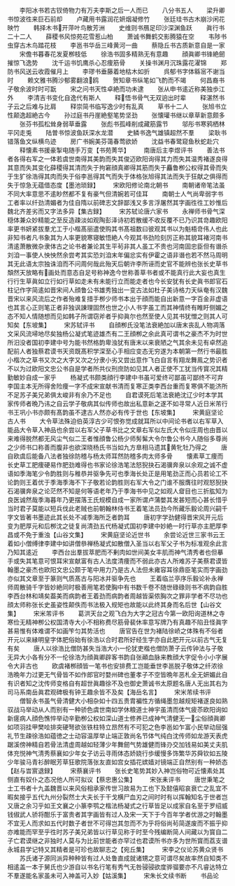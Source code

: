 <!-- { "loadSidebar": true } -->
　　李阳冰书若古钗倚物力有万夫李斯之后一人而已
　　八分书五人
　　梁升卿书惊波徃来巨石前却
　　卢藏用书露润花妍烟凝修竹
　　张廷珪书古木崩沙闲花映竹
　　韩择木书开萍叶鸟散芳洲
　　史维则书鴈足印沙深渊鱼跃
　　眞行书二十二人
　　薛稷书风惊苑花雪惹山柏
　　萧诚书舞鹤交影腾猿在空
　　韦陟书虫穿古木鸟踏花枝
　　李邕书华岳三峰黄河一曲
　　蔡隐丘书古质新意自是一家
　　宋儋书暮春花发夏栁枝低
　　徐浩书固多精熟无有意趣
　　顔眞卿书锋絶劒摧惊飞逸势
　　沈千运书饥鹰杀心忍痩筋骨
　　关操书渊月沉珠露花濯锦
　　郑防书风送云收霞催月上
　　李璆书垂藤着地枯木如折
　　呉郁书字体緜宻不谢当时
　　赖文雅书腾沙郁雾翻浪鸥
　　贺知章书纵笔如飞酌而不竭
　　何昌裔书子敬余波时时可翫
　　宋之问书天性卓絶而功未逮
　　张从申书逺近称美独歩江外
　　李清吉书变化自逸代有斯人
　　释悟书骨气无双逈出时辈
　　释湛然书子云之后难与比肩
　　释崇简书临写逸少时有乱真
　　草书十二人
　　张旭书立性颠逸超絶古今
　　孙过庭书丹崖絶壑笔势坚劲
　　张懐瓘书继以章草新意颇多
　　张芬书孤松耸身弱草垂露
　　张彪书孤峰削成藏筋露节
　　邬彤书寒鸦栖林平冈走兎
　　陆曽书惊波鱼跃深水龙潜
　　史鳞书逸气雄镇超然不羣
　　梁耿书错落鱼文纵横鸟迹
　　房广书婉美芬蔼春莺欲娇
　　沈益书春鹭窥鱼秋蛇赴穴
　　释懐素书援豪掣电随手万变【书苑菁华】
　　南唐后主李煜评书
　　善法书者各得右军之一体若虞世南得其美韵而失其俊迈欧阳询得其力而失其温秀褚遂良得其意而失其变化薛稷得其清而失于拘窘顔真卿得其筋而失于麤鲁栁公权得其骨而失于生犷徐浩得其肉而失于俗李邕得其气而失于体格张旭得其法而失于狂献之俱得而失于惊急无蕴借态度【墨池琐録】
　　宋欧阳修论南北朝书
　　南朝诸帝笔法虽不同大率意思不逺眇然都不复有豪气但清婉若可佳耳
　　南朝士人气尚卑弱字书工者率以纤劲清媚者为佳自隋以前碑志文辞鄙浅又多言浮屠然其字画徃徃工妙惟后魏北齐差劣而又字法多异【集古録】
　　宋苏轼论唐六家书
　　永禅师书骨气深穏体兼众妙精能之至反造疎淡如观陶彭泽诗初若散缓不收反覆不已乃识其竒趣欧阳率更书妍紧拔羣尤工于小楷髙丽遣使购其书髙祖数曰彼观其书以为魁梧竒伟人也此非知书者凡书象其为人率更貌寒寝敏悟絶人今观其书劲险刻厉正称其貌耳褚河南书清逺萧散微杂隶体古之论书者兼论其生平茍非其人虽工不贵也河南固忠臣但有谮杀刘洎一事使人怏怏然余尝考其实恐刘洎末年偏忿实有伊霍之语非谮也若不然马周明其无此语太宗独诛洎而不问周何哉此殆天后朝许李所诬而史官不能辨也张长史草书頽然天放略有画处而意态自足号称神逸今世称善草书者或不能真行此大妄也真生行行生草眞如立行如行草如走未有未能行立而能走者也今长安犹有长史眞书郎官石柱记作字简逺如晋宋间人顔鲁公书雄秀独出一变古法如杜子美诗格力天纵奄有汉魏晋宋以来风流后之作者殆难复措手栁少师书本出于顔而能自出新意一字百金非虚语也其言心正则笔正者非独讽諌理固然也世之小人书字虽工而其神情终有睢盱侧媚之态不知人情随想而见如韩子所谓窃斧者乎抑眞尔也然至使人见其书犹憎之则其人可知矣【东坡集】
　　宋苏轼评书
　　自顔栁氏没笔法衰絶加以唐末丧乱人物凋落文采风流埽地尽矣独杨公凝式笔迹雄杰有二王顔栁之余此真可谓书之豪杰不为时世所汨没者国初李建中号为能书然格韵卑浊犹有唐末以来衰陋之气其余未见有卓然追配前人者独蔡君谟书天资既髙积学深至心手相应变态无穷遂为本朝第一然行书最胜小楷次之草书又次之大字又次之分隶小劣又尝出意作飞白自言有翔龙舞鳯之势识者不以为过欧阳文忠公书自是学者所共仪刑庶防如见其人者正使不工犹当传寳况其精勤敏妙自成一家乎
　　杨凝式书颇类顔行李建中书虽可爱终可鄙虽可鄙终不可弃李国主本无所得舍险痩一字不成宋宣献书清而复寒正类李西台重而复寒俱不能济所不足苏子美兄弟俱太峻非有余乃不足也
　　自君谟死后笔法衰絶沈辽少时本学其家传师者晩乃讳之自云学子敬病其似传师也故出私意新之遂不如寻常人近日米芾行书王巩小书亦颇有髙韵虽不逮古人然亦必有传于世也【东坡集】
　　宋黄庭坚论古人书
　　大令草法殊迫伯英淳古少可恨弥觉成就耳所以中间论书者以右军草入能品大令草入神品也余尝以右军父子草书比之文章右军似左氏大令似庄周也由晋以来难得脱然都无风尘气似二王者惟顔鲁公杨少师髣髴大令尔鲁公书今人随俗多尊尚之少师书口称善而腹非也欲深晓杨氏书当如九方臯相马遗其黄牝牡乃得之
　　唐自欧虞后能备八法者独徐防稽与杨太师耳然防稽多肉太师多骨
　　懐素草工痩而长史草工肥痩硬易作肥劲难得也书家论徐浩笔法怒猊抉石渴骥奔泉以余观之诚不虚语如季海笔少令韵胜则与稚恭并驱争先可也季海长处正是用笔劲正而心员若论工不论韵则王着优于季海季海不下子敬若论韵胜则右军大令之门谁不服膺往时观怒猊抉石渴骥奔泉之论茫然不知是何等语老年乃于季海书中见之如观人睂目也三折肱知为良医诚然哉季海暮年乃更摆落王氏规模自成一家所谓卢蒲嫳其发甚短而心甚长惜乎当时君子莫能以短兵伐此老贼也前朝翰林侍书王着笔法员劲今所藏乐毅论周兴嗣千字文皆著书墨迹此其长处不减季海所乏者韵耳
　　唐初字学劲健得晋宋风开元后变为肥厚元和后栁沈之徒复尚清劲五代杨凝式国初李建中妙絶一时行草亦主肥厚李昌或不免于重浊【山谷文集】
　　宋黄庭坚论近世书
　　余尝论近世三家书云王着如小僧缚律李建中如讲僧叅禅杨凝式如散僧入圣当以右军父子书为标准观余此言乃知其逺近
　　李西台出羣拔萃肥而不剰肉如世间美女丰肌而神气清秀者也但摹手或失其笔意可恨耳宋宣献富有古人法度清痩而不弱此亦古人所难苏子美蔡君谟皆翰墨之豪杰也欧阳文忠公颇于笔中用力乃是古人法但未雍容耳徐鼎臣笔实而字画劲亦似其文章至于篆则气质髙古与阳冰并驱争先也
　　王着临兰亭序乐毅论补永禅师周散骑千字皆妙絶同时极善用笔若使胸中有书数千卷不随世碌碌则书不病韵自胜李西台林和靖矣葢美而病韵者王着劲而病韵者周越皆渠侬胸次之罪非学者不尽功也顔太师称张长史虽姿性颠佚而书法极入规矩也故能以此终其身而名后世【山谷文集】
　　宋米芾评书
　　葛洪天台之观飞白为大字之冠古今第一欧阳询道林之寺寒俭无精神栁公权国清寺大小不相称费尽筋骨裴休率意写牌乃有真趣不陷丑怪眞字甚易惟有体难谓不如画笇匀其势活也
　　唐官告在世为褚陆徐峤之体殊有不俗者开元以来縁明皇字体肥俗始有徐浩以合时君所好经生字亦自此肥开元以前古气无复有矣
　　唐人以徐浩比僧防甚失当浩大小一伦犹吏楷也僧防萧子云传钟法与子敬无异大小各有分不一伦徐浩为顔眞卿辟客书韵自张顚血脉来教顔大字促令小小字展令大非古也
　　欧虞褚栁顔皆一笔书也安排费工岂能垂世李邕脱子敬体之纤浓徐浩晩年力过更无气骨皆不如作郎官时婺州碑也董孝子不空皆晩年恶札全无妍媚此自有识者知之沈传师变格自有超世眞趣徐不及也御史萧诚书太原题名唐人无出其右为司马系南岳眞君观碑极有钟王趣余皆不及矣【海岳名言】
　　宋米芾续书评
　　僧智永书虽气骨清健大小相杂如十四五贵胄褊性方循绳墨忽越规矩褚遂良如熟驭战马举动从人而别有一种骄色虞世南如学休粮道士神宇虽清而体气疲苶欧阳询如新瘥病人顔色憔悴举动辛勤栁公权如深山道士修养已成神气清健无一尘俗顔眞卿如项羽挂甲樊哙排突硬弩欲张铁柱特立昂然有不可犯之色李邕如乍富小民举动屈强礼节生疎徐浩如蕴徳之士动容温厚举止端正敦尚名节体气纯白沈传师如龙游天表虎踞溪傍神精自若骨法清虚周越如轻薄少年舞劒气势雄健而锋刅交加钱易如美丈夫肌体充悦神气清秀蔡襄如少年女子访云寻雨体态娇娆行歩缓慢多饰繁华苏舜钦如五陵少年骏马青衫醉眠芳草狂歌院落张友直如宫女插花嫔嫱对镜端正自然别有一种娇态【赵与旹賔退録】
　　宋蔡襄评书
　　张长史笔势其妙入神岂俗物可近懐素处其侧直有奴仆之态况他人所可拟议【蔡忠惠公集】
　　宋张耒评书
　　唐世秉笔之士工书者十九盖魏晋以来风俗相承家传世习故易为工也下及懿僖昭哀衰亡之乱宜不暇矣接乎五代九州分裂然士大夫长于干戈横尸血刃之间时时有以挥翰知名于世者岂又唐之余习乎如王文襄之小篆李鹗之楷法杨凝式之行草皆足以成家自名至于罗绍威钱俶武人骄将酣乐于富贵者其字画皆有过人及宋一天下于今百年学者优游之时翰墨不宜无人而求如五代时数子者世不可得岂其忽而不为乎将俗尚茍简遂废而不振乎抑亦难能而罕至乎徃时苏子美兄弟皆以行草见称于时至今残编断简人间藏以为寳自二子亡君谟继之非独时人莫与为比前世能者亦罕过也君谟所书亦多为世所寳而荔支谱永城县学记特又其精者是可珍也故聊志之【宛丘集】
　　宋李之仪论苏黄众贤书
　　苏氏诸子源同派异种种皆有过人处鲁直成就诸甥之意可谓尽矣故率然自知类不相逺盖一本于舅氏也少游自以书名行笔有秀气无咎骎骎欲度骅骝要亦不凡睿达特立不羣遂能名家虽未可入神盖可入妙【姑溪集】
　　宋朱长文续书断
　　书品论
